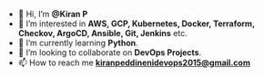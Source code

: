 - 👋 Hi, I’m **@Kiran P**
- 👀 I’m interested in **AWS, GCP, Kubernetes, Docker, Terraform, Checkov, ArgoCD, Ansible, Git, Jenkins** etc.
- 🌱 I’m currently learning **Python**.
- 💞️ I’m looking to collaborate on **DevOps Projects**.
- 📫 How to reach me **kiranpeddinenidevops2015@gmail.com**

<!---
kiranpe/kiranpe is a ✨ special ✨ repository because its `README.md` (this file) appears on your GitHub profile.
You can click the Preview link to take a look at your changes.
--->
